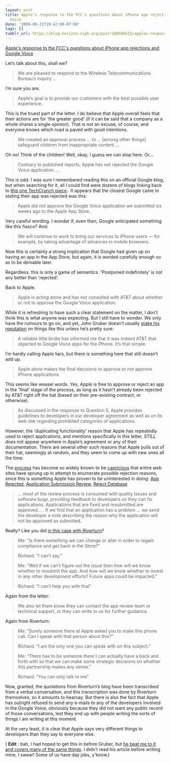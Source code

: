 ```yaml
---
layout: post
title: Apple's response to the FCC's questions about iPhone app rejections and Google
  Voice
date: '2009-08-21T19:42:00-07:00'
tags: []
tumblr_url: https://blog.horizon-nigh.org/post/168506515/apples-response-to-the-fccs-questions-about
---
```

[Apple's response to the FCC's questions about iPhone app rejections and Google Voice](http://www.apple.com/hotnews/apple-answers-fcc-questions/)  

Let’s talk about this, shall we?

> We are pleased to respond to the Wireless Telecommunications Bureau’s inquiry …

I’m sure you are.

> Apple’s goal is to provide our customers with the best possible user experience.

This is the truest part of the letter. I do believe that Apple overall feels that their actions are for ‘the greater good’ (if it can be said that a company as a whole shares a single opinion). That is not an excuse, of course, and everyone knows which road is paved with good intentions.

> We created an approval process … to … [among other things] safeguard children from inappropriate content …

Oh no! Think of the children! Well, okay, I guess we can stop here. Or…

> Contrary to published reports, Apple has not rejected the Google Voice application …

This is odd. I was sure I remembered reading this on an official Google blog, but when searching for it, all I could find were dozens of blogs linking back to [this one TechCrunch piece](http://www.techcrunch.com/2009/07/27/apple-is-growing-rotten-to-the-core-and-its-likely-atts-fault/). &nbsp;It appears that the closest Google came to stating their app was rejected was this:

> Apple did not approve the Google Voice application we submitted six weeks ago to the Apple App Store.

Very careful wording. I wonder if, even then, Google anticipated something like this fiasco? And:

> We will continue to work to bring our services to iPhone users — for example, by taking advantage of advances in mobile browsers.

Now this is certainly a strong implication that Google had given up on having an app in the App Store, but again, it is worded carefully enough so as to be deniable later.

Regardless, this is only a game of semantics. 'Postponed indefinitely’ is not any better than 'rejected’.

Back to Apple.

> Apple is acting alone and has not consulted with AT&T about whether or not to approve the Google Voice application.

While it is refreshing to have such a clear statement on the matter, I don’t think this is what anyone was expecting. But I still have to wonder. We only have the rumours to go on, and yet, John Gruber doesn’t usually [stake his reputation](http://daringfireball.net/2009/07/google_voice) on things like this unless he’s pretty sure:

> A reliable little birdie has informed me that it was indeed AT&T that objected to Google Voice apps for the iPhone. It’s that simple.

I’m hardly calling Apple liars, but there is something here that still doesn’t add up.

> Apple alone makes the final decisions to approve or not approve iPhone applications.

This seems like weasel words. Yes, Apple is free to approve or reject an app in the 'final’ stage of the process, as long as it hasn’t already been rejected by AT&T right off the bat (based on their pre-existing contract, or otherwise).

> As discussed in the response to Question 5, Apple provides guidelines to developers in our developer agreement as well as on its web site regarding prohibited categories of applications.

However, the 'duplicating functionality’ reason that Apple has repeatedly used to reject applications, and mentions specifically in this letter, STILL does not appear anywhere in Apple’s agreement or any of their documentation. There are several other such reasons that Apple pulls out of their hat, seemingly at random, and they seem to come up with new ones all the time.

The [process](http://daringfireball.net/2009/05/diary_of_an_app_store_reviewer) has become so widely known to be [capricious](http://twitter.com/chockenberry/statuses/1960705526) that entire web sites have sprung up in attempt to enumerate possible rejection reasons, since this is something Apple has proven to be uninterested in doing: [App Rejected](http://www.apprejected.com/), [Application Submission Review](http://appreview.tumblr.com/), [Reject Database](http://iphone-rejectdb.appspot.com/)

> … most of the review process is consumed with quality issues and software bugs, providing feedback to developers so they can fix applications. Applications that are fixed and resubmitted are approved… . If we find that an application has a problem … we send the developer a note describing the reason why the application will not be approved as submitted.

Really? Like you did [in this case with Riverturn](http://www.riverturn.com/blog/?p=455)?

> Me: “Is there something we can change or alter in order to regain compliance and get back in the Store?”
> 
> Richard: “I can’t say.”
> 
> Me: “Well if we can’t figure out the issue then how will we know whether to resubmit the app. And how will we know whether to invest in any other development efforts? Future apps could be impacted.”
> 
> Richard: “I can’t help you with that”

Again from the letter:

> We also let them know they can contact the app review team or technical support, or they can write to us for further guidance.

Again from Riverturn:

> Me: “Surely someone there at Apple asked you to make this phone call. Can I speak with that person about this?”
> 
> Richard: “I am the only one you can speak with on this subject.”
> 
> Me: “There has to be someone there I can actually have a back and forth with so that we can make some strategic decisions on whether this partnership makes any sense.”
> 
> Richard: “You can only talk to me”

Now, granted, the quotations from Riverturn’s blog have been transcribed from a verbal conversation, and this transcription was done by Riverturn themselves, so it amounts to hearsay. But there is also the fact that Apple has outright refused to send any e-mails to any of the developers involved in the Google Voice, obviously because they did not want any public record of those conversations, lest they end up with people writing the sorts of things I am writing at this moment.

At the very least, it is clear that Apple says very different things to developers than they say to everyone else.

( **Edit** : bah, I had hoped to get this in before Gruber, but&nbsp;[he beat me to it and covers many of the same things](http://daringfireball.net/2009/08/apples_fcc_response).&nbsp;I didn’t read his article before writing mine, I swear! Some of us have day jobs, y'know.)


